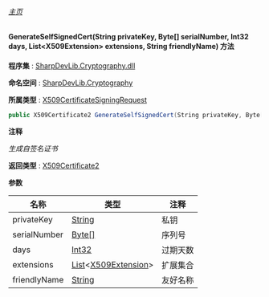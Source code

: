 ###### [主页](./Index.md "主页")

#### GenerateSelfSignedCert(String privateKey, Byte[] serialNumber, Int32 days, List\<X509Extension\> extensions, String friendlyName) 方法

**程序集** : [SharpDevLib.Cryptography.dll](./SharpDevLib.Cryptography.assembly.md "SharpDevLib.Cryptography.dll")

**命名空间** : [SharpDevLib.Cryptography](./SharpDevLib.Cryptography.namespace.md "SharpDevLib.Cryptography")

**所属类型** : [X509CertificateSigningRequest](./SharpDevLib.Cryptography.X509CertificateSigningRequest.md "X509CertificateSigningRequest")

``` csharp
public X509Certificate2 GenerateSelfSignedCert(String privateKey, Byte[] serialNumber, Int32 days, List<X509Extension> extensions, String friendlyName)
```

**注释**

*生成自签名证书*



**返回类型** : [X509Certificate2](https://learn.microsoft.com/en-us/dotnet/api/system.security.cryptography.x509certificates.x509certificate2 "X509Certificate2")


**参数**

|名称|类型|注释|
|---|---|---|
|privateKey|[String](https://learn.microsoft.com/en-us/dotnet/api/system.string "String")|私钥|
|serialNumber|[Byte\[\]](https://learn.microsoft.com/en-us/dotnet/api/system.byte[] "Byte\[\]")|序列号|
|days|[Int32](https://learn.microsoft.com/en-us/dotnet/api/system.int32 "Int32")|过期天数|
|extensions|[List](https://learn.microsoft.com/en-us/dotnet/api/system.collections.generic.list-1 "List")\<[X509Extension](https://learn.microsoft.com/en-us/dotnet/api/system.security.cryptography.x509certificates.x509extension "X509Extension")\>|扩展集合|
|friendlyName|[String](https://learn.microsoft.com/en-us/dotnet/api/system.string "String")|友好名称|


